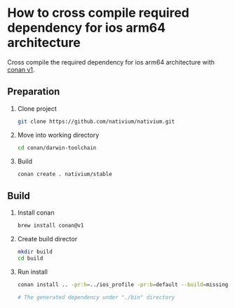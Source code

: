 # How to cross compile required dependency for ios arm64 architecture

Cross compile the required dependency for ios arm64 architecture with [conan v1](https://conan.io/).

## Preparation

1. Clone project

    ```bash
    git clone https://github.com/nativium/nativium.git
    ```

2. Move into working directory

    ```bash
    cd conan/darwin-toolchain
    ```

3. Build

    ```bash
    conan create . nativium/stable
    ```

## Build

1. Install conan

    ```bash
    brew install conan@v1
    ```

2. Create build director

    ```bash
    mkdir build
    cd build
    ```

3. Run install

    ```bash
    conan install .. -pr:h=../ios_profile -pr:b=default --build=missing

    # The generated dependency under "./bin" directory 
    ```
